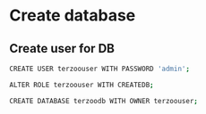 # Create database

## Create user for DB
```bash
CREATE USER terzoouser WITH PASSWORD 'admin';
```
```bash
ALTER ROLE terzoouser WITH CREATEDB;
```
```bash
CREATE DATABASE terzoodb WITH OWNER terzoouser;
```
